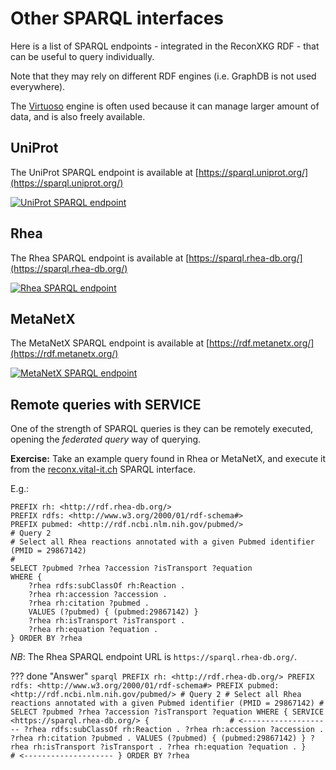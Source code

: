 # Other SPARQL interfaces

Here is a list of SPARQL endpoints - integrated in the ReconXKG RDF - that can be useful to query individually.

Note that they may rely on different RDF engines (i.e. GraphDB is not used everywhere).

The [Virtuoso](https://github.com/openlink/virtuoso-opensource/) engine is often used because it can manage larger amount of data, and is also freely available.


## UniProt

The UniProt SPARQL endpoint is available at [https://sparql.uniprot.org/](https://sparql.uniprot.org/)

[![UniProt SPARQL endpoint](assets/images/UniProt-endpoint.png "UniProt SPARQL endpoint")](https://sparql.uniprot.org/)


## Rhea

The Rhea SPARQL endpoint is available at [https://sparql.rhea-db.org/](https://sparql.rhea-db.org/)

[![Rhea SPARQL endpoint](assets/images/Rhea-endpoint.png "Rhea SPARQL endpoint")](https://sparql.rhea-db.org/)


## MetaNetX

The MetaNetX SPARQL endpoint is available at [https://rdf.metanetx.org/](https://rdf.metanetx.org/)

[![MetaNetX SPARQL endpoint](assets/images/MetaNetX-endpoint.png "MetaNetX SPARQL endpoint")](https://rdf.metanetx.org/)


## Remote queries with SERVICE

One of the strength of SPARQL queries is they can be remotely executed, opening the *federated query* way of querying.

**Exercise:** Take an example query found in Rhea or MetaNetX, and execute it from the [reconx.vital-it.ch](https://reconx.vital-it.ch) SPARQL interface.

E.g.:
```sparql
PREFIX rh: <http://rdf.rhea-db.org/>
PREFIX rdfs: <http://www.w3.org/2000/01/rdf-schema#>
PREFIX pubmed: <http://rdf.ncbi.nlm.nih.gov/pubmed/>
# Query 2
# Select all Rhea reactions annotated with a given Pubmed identifier (PMID = 29867142)
#
SELECT ?pubmed ?rhea ?accession ?isTransport ?equation
WHERE {
	?rhea rdfs:subClassOf rh:Reaction .
	?rhea rh:accession ?accession .
	?rhea rh:citation ?pubmed .
	VALUES (?pubmed) { (pubmed:29867142) }
	?rhea rh:isTransport ?isTransport .
	?rhea rh:equation ?equation .
} ORDER BY ?rhea
```

*NB*: The Rhea SPARQL endpoint URL is `https://sparql.rhea-db.org/`.

??? done "Answer"
    ```sparql
	PREFIX rh: <http://rdf.rhea-db.org/>
	PREFIX rdfs: <http://www.w3.org/2000/01/rdf-schema#>
	PREFIX pubmed: <http://rdf.ncbi.nlm.nih.gov/pubmed/>
	# Query 2
	# Select all Rhea reactions annotated with a given Pubmed identifier (PMID = 29867142)
	#
	SELECT ?pubmed ?rhea ?accession ?isTransport ?equation
	WHERE {
		SERVICE <https://sparql.rhea-db.org/> {                  # <--------------------
			?rhea rdfs:subClassOf rh:Reaction .
			?rhea rh:accession ?accession .
			?rhea rh:citation ?pubmed .
			VALUES (?pubmed) { (pubmed:29867142) }
			?rhea rh:isTransport ?isTransport .
			?rhea rh:equation ?equation .
		}                                                        # <--------------------
	} ORDER BY ?rhea
    ```

